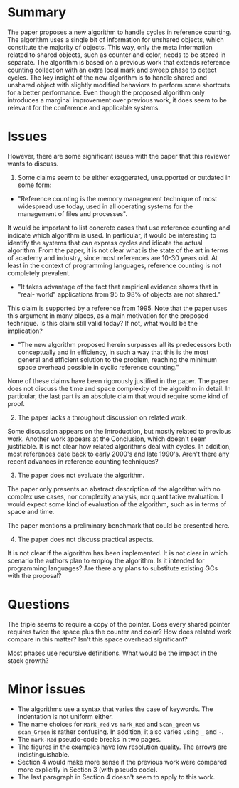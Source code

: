# Summary

The paper proposes a new algorithm to handle cycles in reference counting.
The algorithm uses a single bit of information for unshared objects, which
constitute the majority of objects.
This way, only the meta information related to shared objects, such as counter
and color, needs to be stored in separate.
The algorithm is based on a previous work that extends reference counting
collection with an extra local mark and sweep phase to detect cycles.
The key insight of the new algorithm is to handle shared and unshared object
with slightly modified behaviors to perform some shortcuts for a better
performance.
Even though the proposed algorithm only introduces a marginal improvement over
previous work, it does seem to be relevant for the conference and applicable
systems.

# Issues

However, there are some significant issues with the paper that this reviewer
wants to discuss.

1. Some claims seem to be either exaggerated, unsupported or outdated in some
   form:

- "Reference counting is the memory management technique of most widespread use
   today, used in all operating systems for the management of files and
   processes".

It would be important to list concrete cases that use reference counting and
indicate which algorithm is used.
In particular, it would be interesting to identify the systems that can express
cycles and idicate the actual algorithm.
From the paper, it is not clear what is the state of the art in terms of
academy and industry, since most references are 10-30 years old.
At least in the context of programming languages, reference counting is not
completely prevalent.

- "It takes advantage of the fact that empirical evidence shows that in "real-
  world" applications from 95 to 98% of objects are not shared."

This claim is supported by a reference from 1995.
Note that the paper uses this argument in many places, as a main motivation for
the proposed technique.
Is this claim still valid today? If not, what would be the implication?

- "The new algorithm proposed herein surpasses all its predecessors both
  conceptually and in efficiency, in such a way that this is the most general
  and efficient solution to the problem, reaching the minimum space overhead
  possible in cyclic reference counting."

None of these claims have been rigorously justified in the paper.
The paper does not discuss the time and space complexity of the algorithm in
detail.
In particular, the last part is an absolute claim that would require some kind
of proof.

2. The paper lacks a throughout discussion on related work.

Some discussion appears on the Introduction, but mostly related to previous
work.
Another work appears at the Conclusion, which doesn't seem justifiable.
It is not clear how related algorithms deal with cycles.
In addition, most references date back to early 2000's and late 1990's.
Aren't there any recent advances in reference counting techniques?

3. The paper does not evaluate the algorithm.

The paper only presents an abstract description of the algorithm with no
complex use cases, nor complexity analysis, nor quantitative evaluation.
I would expect some kind of evaluation of the algorithm, such as in terms of
space and time.

The paper mentions a preliminary benchmark that could be presented here.

4. The paper does not discuss practical aspects.

It is not clear if the algorithm has been implemented.
It is not clear in which scenario the authors plan to employ the algorithm.
Is it intended for programming languages?
Are there any plans to substitute existing GCs with the proposal?

# Questions

The triple seems to require a copy of the pointer.
Does every shared pointer requires twice the space plus the counter and color?
How does related work compare in this matter?
Isn't this space overhead significant?

Most phases use recursive definitions.
What would be the impact in the stack growth?

# Minor issues

- The algorithms use a syntax that varies the case of keywords. The indentation
  is not uniform either.
- The name choices for `Mark_red` vs `mark_Red` and `Scan_green` vs
  `scan_Green` is rather confusing. In addition, it also varies using `_` and
  `-`.
- The `mark-Red` pseudo-code breaks in two pages.
- The figures in the examples have low resolution quality. The arrows are
  indistinguishable.
- Section 4 would make more sense if the previous work were compared more
  explicitly in Section 3 (with pseudo code).
- The last paragraph in Section 4 doesn't seem to apply to this work.
